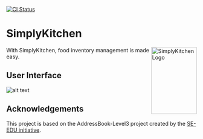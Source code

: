 [![CI Status](https://github.com/se-edu/addressbook-level3/workflows/Java%20CI/badge.svg)](https://github.com/AY2021S1-CS2103T-F13-4/tp/actions)

# SimplyKitchen
<img src="https://github.com/bchenghi/tp/blob/master/docs/images/Logo.jpg" align="right"
     alt="SimplyKitchen Logo" width="120" height="178">
     
With SimplyKitchen, food inventory management is made easy.

## User Interface
![alt text](https://github.com/bchenghi/tp/blob/master/docs/images/Ui.png?raw=true)

## Acknowledgements
This project is based on the AddressBook-Level3 project created by the [SE-EDU initiative](https://se-education.org).